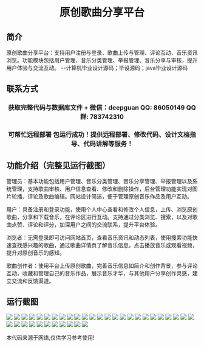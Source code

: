 <p><h1 align="center">原创歌曲分享平台</h1></p>

## 简介
原创歌曲分享平台：支持用户注册与登录、歌曲上传与管理、评论互动、音乐资讯浏览。功能模块包括用户管理、音乐分类管理、举报管理、音乐分享与审核，提升用户体验与交流互动。    --计算机毕业设计源码；毕设源码；java毕业设计源码


## 联系方式
<p><h3 align="center">获取完整代码与数据库文件 + 微信：deepguan QQ: 86050149 QQ群: 783742310</h3></p>
<p><h3 align="center">可帮忙远程部署 包运行成功！提供远程部署、修改代码、设计文档指导、代码讲解等服务！</h3></p>

## 功能介绍（完整见运行截图）
管理员：基本功能包括用户管理、音乐分类管理、音乐分享管理、举报管理以及系统管理，支持歌曲审核、用户信息查看、修改和删除操作，后台管理功能实现对图片轮播、评论及歌曲编辑。网站设计简洁，便于管理原创音乐作品及用户互动。

用户：具备注册和登录功能，使用个人中心查看和修改个人信息，上传、浏览原创歌曲，分享和下载音乐，在评论区进行互动。支持通过分类浏览、搜索，以及对歌曲点赞、评论和评分，加深用户之间的交流联系，提升平台体验。

浏览者：无需登录即可访问网站首页，查看音乐资讯和动态列表，使用搜索功能快速查找感兴趣的歌曲，通过歌曲详情页了解音乐信息，点击播放音乐或观看视频，提升对原创音乐的感知。

歌曲创作者：使用平台上传原创歌曲，完善音乐信息如简介和创作背景，参与评论互动，收藏和管理自己的音乐作品，展示音乐才华，与其他用户分享创作灵感，建立交流和反馈渠道。


## 运行截图
![](https://bs-1329754181.cos.ap-shanghai.myqcloud.com/spring/OriginalSongShare-/img/001.jpg)
![](https://bs-1329754181.cos.ap-shanghai.myqcloud.com/spring/OriginalSongShare-/img/002.jpg)
![](https://bs-1329754181.cos.ap-shanghai.myqcloud.com/spring/OriginalSongShare-/img/003.jpg)
![](https://bs-1329754181.cos.ap-shanghai.myqcloud.com/spring/OriginalSongShare-/img/004.jpg)
![](https://bs-1329754181.cos.ap-shanghai.myqcloud.com/spring/OriginalSongShare-/img/005.jpg)
![](https://bs-1329754181.cos.ap-shanghai.myqcloud.com/spring/OriginalSongShare-/img/006.jpg)
![](https://bs-1329754181.cos.ap-shanghai.myqcloud.com/spring/OriginalSongShare-/img/007.jpg)
![](https://bs-1329754181.cos.ap-shanghai.myqcloud.com/spring/OriginalSongShare-/img/008.jpg)
![](https://bs-1329754181.cos.ap-shanghai.myqcloud.com/spring/OriginalSongShare-/img/009.jpg)
![](https://bs-1329754181.cos.ap-shanghai.myqcloud.com/spring/OriginalSongShare-/img/010.jpg)
![](https://bs-1329754181.cos.ap-shanghai.myqcloud.com/spring/OriginalSongShare-/img/011.jpg)
![](https://bs-1329754181.cos.ap-shanghai.myqcloud.com/spring/OriginalSongShare-/img/012.jpg)
![](https://bs-1329754181.cos.ap-shanghai.myqcloud.com/spring/OriginalSongShare-/img/013.jpg)
![](https://bs-1329754181.cos.ap-shanghai.myqcloud.com/spring/OriginalSongShare-/img/014.jpg)
![](https://bs-1329754181.cos.ap-shanghai.myqcloud.com/spring/OriginalSongShare-/img/015.jpg)
![](https://bs-1329754181.cos.ap-shanghai.myqcloud.com/spring/OriginalSongShare-/img/016.jpg)
![](https://bs-1329754181.cos.ap-shanghai.myqcloud.com/spring/OriginalSongShare-/img/017.jpg)
![](https://bs-1329754181.cos.ap-shanghai.myqcloud.com/spring/OriginalSongShare-/img/018.jpg)
![](https://bs-1329754181.cos.ap-shanghai.myqcloud.com/spring/OriginalSongShare-/img/019.jpg)
![](https://bs-1329754181.cos.ap-shanghai.myqcloud.com/spring/OriginalSongShare-/img/020.jpg)
![](https://bs-1329754181.cos.ap-shanghai.myqcloud.com/spring/OriginalSongShare-/img/021.jpg)
![](https://bs-1329754181.cos.ap-shanghai.myqcloud.com/spring/OriginalSongShare-/img/022.jpg)
![](https://bs-1329754181.cos.ap-shanghai.myqcloud.com/spring/OriginalSongShare-/img/023.jpg)
![](https://bs-1329754181.cos.ap-shanghai.myqcloud.com/spring/OriginalSongShare-/img/024.jpg)
![](https://bs-1329754181.cos.ap-shanghai.myqcloud.com/spring/OriginalSongShare-/img/025.jpg)
![](https://bs-1329754181.cos.ap-shanghai.myqcloud.com/spring/OriginalSongShare-/img/026.jpg)
![](https://bs-1329754181.cos.ap-shanghai.myqcloud.com/spring/OriginalSongShare-/img/027.jpg)
![](https://bs-1329754181.cos.ap-shanghai.myqcloud.com/spring/OriginalSongShare-/img/028.jpg)
![](https://bs-1329754181.cos.ap-shanghai.myqcloud.com/spring/OriginalSongShare-/img/029.jpg)
![](https://bs-1329754181.cos.ap-shanghai.myqcloud.com/spring/OriginalSongShare-/img/030.jpg)
![](https://bs-1329754181.cos.ap-shanghai.myqcloud.com/spring/OriginalSongShare-/img/031.jpg)
![](https://bs-1329754181.cos.ap-shanghai.myqcloud.com/spring/OriginalSongShare-/img/032.jpg)
![](https://bs-1329754181.cos.ap-shanghai.myqcloud.com/spring/OriginalSongShare-/img/033.jpg)
![](https://bs-1329754181.cos.ap-shanghai.myqcloud.com/spring/OriginalSongShare-/img/034.jpg)
![](https://bs-1329754181.cos.ap-shanghai.myqcloud.com/spring/OriginalSongShare-/img/035.jpg)
![](https://bs-1329754181.cos.ap-shanghai.myqcloud.com/spring/OriginalSongShare-/img/036.jpg)

<p>本代码来源于网络,仅供学习参考使用!</p>
